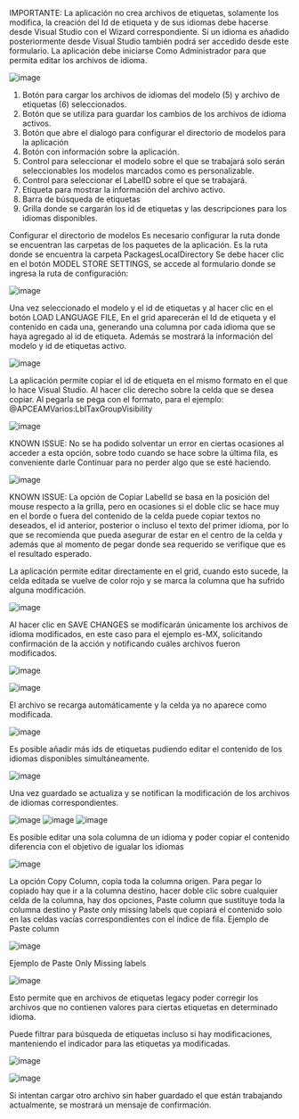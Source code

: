 IMPORTANTE:
La aplicación no crea archivos de etiquetas, solamente los modifica, la creación del Id de etiqueta y de sus idiomas debe hacerse desde Visual Studio con el Wizard correspondiente. Si un idioma es añadido posteriormente desde Visual Studio también podrá ser accedido desde este formulario.
La aplicación debe iniciarse Como Administrador para que permita editar los archivos de idioma.

 ![image](https://github.com/user-attachments/assets/381523cb-cc06-418b-8208-f6368dcd205f)


1.	Botón para cargar los archivos de idiomas del modelo (5) y archivo de etiquetas (6) seleccionados.
2.	Botón que se utiliza para guardar los cambios de los archivos de idioma activos.
3.	Botón que abre el dialogo para configurar el directorio de modelos para la aplicación
4.	Botón con información sobre la aplicación.
5.	Control para seleccionar el modelo sobre el que se trabajará solo serán seleccionables los modelos marcados como es personalizable.
6.	Control para seleccionar el LabelID sobre el que se trabajará.
7.	Etiqueta para mostrar la información del archivo activo.
8.	Barra de búsqueda de etiquetas
9.	Grilla donde se cargarán los id de etiquetas y las descripciones para los idiomas disponibles.

Configurar el directorio de modelos
Es necesario configurar la ruta donde se encuentran las carpetas de los paquetes de la aplicación. Es la ruta donde se encuentra la carpeta PackagesLocalDirectory
Se debe hacer clic en el botón MODEL STORE SETTINGS, se accede al formulario donde se ingresa la ruta de configuración:

![image](https://github.com/user-attachments/assets/ce1d2802-bfe7-4c0a-9220-767f8cb9876a) 


Una vez seleccionado el modelo y el id de etiquetas y al hacer clic en el botón LOAD LANGUAGE FILE, En el grid aparecerán el Id de etiqueta y el contenido en cada una, generando una columna por cada idioma que se haya agregado al id de etiqueta. Además se mostrará la información del modelo y id de etiquetas activo.

![image](https://github.com/user-attachments/assets/938af687-ea5a-480a-aecd-6e327619f8f8)


La aplicación permite copiar el id de etiqueta en el mismo formato en el que lo hace Visual Studio. Al hacer clic derecho sobre la celda que se desea copiar. Al pegarla se pega con el formato, para el ejemplo: @APCEAMVarios:LblTaxGroupVisibility

![image](https://github.com/user-attachments/assets/076bbba0-10c1-4c11-8e74-244f3d681f5b)
 
KNOWN ISSUE: No se ha podido solventar un error en ciertas ocasiones al acceder a esta opción, sobre todo cuando se hace sobre la última fila, es conveniente darle Continuar para no perder algo que se esté haciendo.

![image](https://github.com/user-attachments/assets/b03cf97d-61cd-4b9c-99a4-7ea655a6f710)

KNOWN ISSUE: La opción de Copiar LabelId se basa en la posición del mouse respecto a la grilla, pero en ocasiones si el doble clic se hace muy en el borde o fuera del contenido de la celda puede copiar textos no deseados, el id anterior, posterior o incluso el texto del primer idioma, por lo que se recomienda que pueda asegurar de estar en el centro de la celda y además que al momento de pegar donde sea requerido se verifique que es el resultado esperado.

La aplicación permite editar directamente en el grid, cuando esto sucede, la celda editada se vuelve de color rojo y se marca la columna que ha sufrido alguna modificación.

![image](https://github.com/user-attachments/assets/63b3e138-d0aa-467c-ba4d-05a71f7d3442)

 
Al hacer clic en SAVE CHANGES se modificarán únicamente los archivos de idioma modificados, en este caso para el ejemplo es-MX, solicitando confirmación de la acción y notificando cuáles archivos fueron modificados.


![image](https://github.com/user-attachments/assets/64f93a36-7734-4e95-90b8-f8ee8d0a0aea)

![image](https://github.com/user-attachments/assets/c016a35c-0f1b-41c6-9b67-e345324671da)


 
El archivo se recarga automáticamente y la celda ya no aparece como modificada.
 
![image](https://github.com/user-attachments/assets/4a775de9-72fe-4a37-b5de-f5d6ce44503e)




Es posible añadir más ids de etiquetas pudiendo editar el contenido de los idiomas disponibles simultáneamente.

![image](https://github.com/user-attachments/assets/d8850133-1871-4614-9346-92eccaea8a64)

 
Una vez guardado se actualiza y se notifican la modificación de los archivos de idiomas correspondientes.
 

![image](https://github.com/user-attachments/assets/8b5d9ab0-3da9-4d13-8114-5a23510d54cb)
![image](https://github.com/user-attachments/assets/8406ee79-1e95-4a91-a1d2-d132210318e4)
![image](https://github.com/user-attachments/assets/956a1a62-c1ed-4707-860a-170dadf26345)




Es posible editar una sola columna de un idioma y poder copiar el contenido diferencia con el objetivo de igualar los idiomas

![image](https://github.com/user-attachments/assets/a7bebc03-8f32-4f1b-a3d8-15d7d8ce1ebb)


La opción Copy Column, copia toda la columna origen.
Para pegar lo copiado hay que ir a la columna destino, hacer doble clic sobre cualquier celda de la columna, hay dos opciones, Paste column que sustituye toda la columna destino y Paste only missing labels que copiará el contenido solo en las celdas vacías correspondientes con el índice de fila.
Ejemplo de Paste column

![image](https://github.com/user-attachments/assets/fb884210-f1cf-4ab3-9593-01c54bb84dc8)


Ejemplo de Paste Only Missing labels

![image](https://github.com/user-attachments/assets/ee35dde1-672e-47e3-b02a-0c1224d04ef8)


Esto permite que en archivos de etiquetas legacy poder corregir los archivos que no contienen valores para ciertas etiquetas en determinado idioma.

Puede filtrar para búsqueda de etiquetas incluso si hay modificaciones, manteniendo el indicador para las etiquetas ya modificadas.


![image](https://github.com/user-attachments/assets/04616bed-2b50-4efd-aa5e-83d80b19e27a)

![image](https://github.com/user-attachments/assets/3116e57a-2202-4ab7-9507-b59e1c4caac1)



Si intentan cargar otro archivo sin haber guardado el que están trabajando actualmente, se mostrará un mensaje de confirmación.





